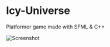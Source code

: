 # Icy-Universe
Platformer game made with SFML & C++

![Screenshot](https://imgur.com/40b3c4e7-272e-40e8-bc68-378ffb4f4a89)
